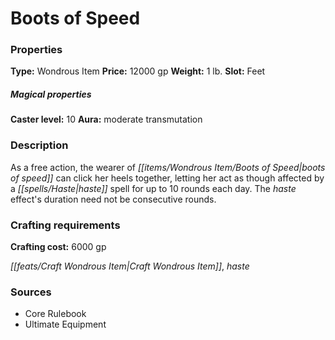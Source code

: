 ﻿---
Title: "Boots of Speed"
Type: "Wondrous Item"
Price: "12000 gp"
Weight: "1 lb."
Slot: "Feet"
Caster level: "10"
Aura: "moderate transmutation"
Description: |
  "As a free action, the wearer of _boots of speed_ can click her heels together, letting her act as though affected by a _haste_ spell for up to 10 rounds each day. The _haste_ effect's duration need not be consecutive rounds."
Crafting cost: "6000 gp"
Sources: "['Core Rulebook', 'Ultimate Equipment']"
---

# Boots of Speed

### Properties

**Type:** Wondrous Item **Price:** 12000 gp **Weight:** 1 lb. **Slot:** Feet

##### Magical properties

**Caster level:** 10 **Aura:** moderate transmutation

### Description

As a free action, the wearer of _[[items/Wondrous Item/Boots of Speed|boots of speed]]_ can click her heels together, letting her act as though affected by a _[[spells/Haste|haste]]_ spell for up to 10 rounds each day. The _haste_ effect's duration need not be consecutive rounds.

### Crafting requirements

**Crafting cost:** 6000 gp

_[[feats/Craft Wondrous Item|Craft Wondrous Item]]_, _haste_

### Sources

* Core Rulebook
* Ultimate Equipment